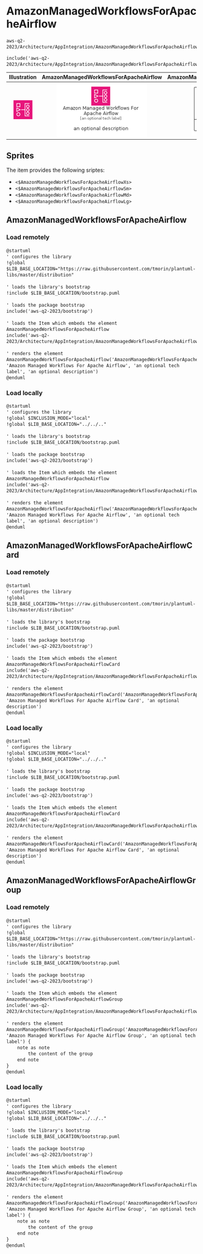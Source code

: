 # AmazonManagedWorkflowsForApacheAirflow


```text
aws-q2-2023/Architecture/AppIntegration/AmazonManagedWorkflowsForApacheAirflow
```

```text
include('aws-q2-2023/Architecture/AppIntegration/AmazonManagedWorkflowsForApacheAirflow')
```



| Illustration | AmazonManagedWorkflowsForApacheAirflow | AmazonManagedWorkflowsForApacheAirflowCard | AmazonManagedWorkflowsForApacheAirflowGroup |
| :---: | :---: | :---: | :---: |
| ![illustration for Illustration](../../../aws-q2-2023/Architecture/AppIntegration/AmazonManagedWorkflowsForApacheAirflow.png) | ![illustration for AmazonManagedWorkflowsForApacheAirflow](../../../aws-q2-2023/Architecture/AppIntegration/AmazonManagedWorkflowsForApacheAirflow.Local.png) | ![illustration for AmazonManagedWorkflowsForApacheAirflowCard](../../../aws-q2-2023/Architecture/AppIntegration/AmazonManagedWorkflowsForApacheAirflowCard.Local.png) | ![illustration for AmazonManagedWorkflowsForApacheAirflowGroup](../../../aws-q2-2023/Architecture/AppIntegration/AmazonManagedWorkflowsForApacheAirflowGroup.Local.png) |



## Sprites
The item provides the following sriptes:

- `<$AmazonManagedWorkflowsForApacheAirflowXs>`
- `<$AmazonManagedWorkflowsForApacheAirflowSm>`
- `<$AmazonManagedWorkflowsForApacheAirflowMd>`
- `<$AmazonManagedWorkflowsForApacheAirflowLg>`





## AmazonManagedWorkflowsForApacheAirflow

### Load remotely
```plantuml
@startuml
' configures the library
!global $LIB_BASE_LOCATION="https://raw.githubusercontent.com/tmorin/plantuml-libs/master/distribution"

' loads the library's bootstrap
!include $LIB_BASE_LOCATION/bootstrap.puml

' loads the package bootstrap
include('aws-q2-2023/bootstrap')

' loads the Item which embeds the element AmazonManagedWorkflowsForApacheAirflow
include('aws-q2-2023/Architecture/AppIntegration/AmazonManagedWorkflowsForApacheAirflow')

' renders the element
AmazonManagedWorkflowsForApacheAirflow('AmazonManagedWorkflowsForApacheAirflow', 'Amazon Managed Workflows For Apache Airflow', 'an optional tech label', 'an optional description')
@enduml
```

### Load locally
```plantuml
@startuml
' configures the library
!global $INCLUSION_MODE="local"
!global $LIB_BASE_LOCATION="../../.."

' loads the library's bootstrap
!include $LIB_BASE_LOCATION/bootstrap.puml

' loads the package bootstrap
include('aws-q2-2023/bootstrap')

' loads the Item which embeds the element AmazonManagedWorkflowsForApacheAirflow
include('aws-q2-2023/Architecture/AppIntegration/AmazonManagedWorkflowsForApacheAirflow')

' renders the element
AmazonManagedWorkflowsForApacheAirflow('AmazonManagedWorkflowsForApacheAirflow', 'Amazon Managed Workflows For Apache Airflow', 'an optional tech label', 'an optional description')
@enduml
```

## AmazonManagedWorkflowsForApacheAirflowCard

### Load remotely
```plantuml
@startuml
' configures the library
!global $LIB_BASE_LOCATION="https://raw.githubusercontent.com/tmorin/plantuml-libs/master/distribution"

' loads the library's bootstrap
!include $LIB_BASE_LOCATION/bootstrap.puml

' loads the package bootstrap
include('aws-q2-2023/bootstrap')

' loads the Item which embeds the element AmazonManagedWorkflowsForApacheAirflowCard
include('aws-q2-2023/Architecture/AppIntegration/AmazonManagedWorkflowsForApacheAirflow')

' renders the element
AmazonManagedWorkflowsForApacheAirflowCard('AmazonManagedWorkflowsForApacheAirflowCard', 'Amazon Managed Workflows For Apache Airflow Card', 'an optional description')
@enduml
```

### Load locally
```plantuml
@startuml
' configures the library
!global $INCLUSION_MODE="local"
!global $LIB_BASE_LOCATION="../../.."

' loads the library's bootstrap
!include $LIB_BASE_LOCATION/bootstrap.puml

' loads the package bootstrap
include('aws-q2-2023/bootstrap')

' loads the Item which embeds the element AmazonManagedWorkflowsForApacheAirflowCard
include('aws-q2-2023/Architecture/AppIntegration/AmazonManagedWorkflowsForApacheAirflow')

' renders the element
AmazonManagedWorkflowsForApacheAirflowCard('AmazonManagedWorkflowsForApacheAirflowCard', 'Amazon Managed Workflows For Apache Airflow Card', 'an optional description')
@enduml
```

## AmazonManagedWorkflowsForApacheAirflowGroup

### Load remotely
```plantuml
@startuml
' configures the library
!global $LIB_BASE_LOCATION="https://raw.githubusercontent.com/tmorin/plantuml-libs/master/distribution"

' loads the library's bootstrap
!include $LIB_BASE_LOCATION/bootstrap.puml

' loads the package bootstrap
include('aws-q2-2023/bootstrap')

' loads the Item which embeds the element AmazonManagedWorkflowsForApacheAirflowGroup
include('aws-q2-2023/Architecture/AppIntegration/AmazonManagedWorkflowsForApacheAirflow')

' renders the element
AmazonManagedWorkflowsForApacheAirflowGroup('AmazonManagedWorkflowsForApacheAirflowGroup', 'Amazon Managed Workflows For Apache Airflow Group', 'an optional tech label') {
    note as note
        the content of the group
    end note
}
@enduml
```

### Load locally
```plantuml
@startuml
' configures the library
!global $INCLUSION_MODE="local"
!global $LIB_BASE_LOCATION="../../.."

' loads the library's bootstrap
!include $LIB_BASE_LOCATION/bootstrap.puml

' loads the package bootstrap
include('aws-q2-2023/bootstrap')

' loads the Item which embeds the element AmazonManagedWorkflowsForApacheAirflowGroup
include('aws-q2-2023/Architecture/AppIntegration/AmazonManagedWorkflowsForApacheAirflow')

' renders the element
AmazonManagedWorkflowsForApacheAirflowGroup('AmazonManagedWorkflowsForApacheAirflowGroup', 'Amazon Managed Workflows For Apache Airflow Group', 'an optional tech label') {
    note as note
        the content of the group
    end note
}
@enduml
```

